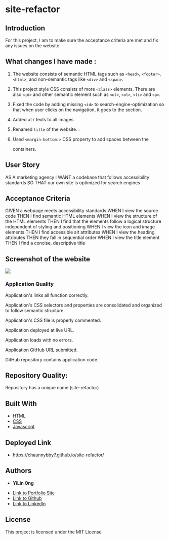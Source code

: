 # site-refactor

## Introduction
For this project, I am to make sure the acceptance criteria are met and fix any issues on the website.

## What changes I have made :

1) The website consists of semantic HTML tags such as `<head>`, `<footer>`, `<html>`, and non-semantic tags like `<div>` and `<span>`.

2) This project style CSS consists of more `<class>` elements. There are also `<id>` and other semantic element such as `<ul>`, `<ol>`, `<li>` and `<p>`.
3) Fixed the code by adding missing `<id>` to search-engine-optimization so that when user clicks on the navigation, it goes to the section.

4) Added `alt` texts to all images. 

5) Renamed `title` of the website. 
.
6) Used `<margin-bottom:>` CSS property to add spaces between the <div> containers. 

## User Story 

AS A marketing agency
I WANT a codebase that follows accessibility standards
SO THAT our own site is optimized for search engines

## Acceptance Criteria 

GIVEN a webpage meets accessibility standards
WHEN I view the source code
THEN I find semantic HTML elements
WHEN I view the structure of the HTML elements
THEN I find that the elements follow a logical structure independent of styling and positioning
WHEN I view the icon and image elements
THEN I find accessible alt attributes
WHEN I view the heading attributes
THEN they fall in sequential order
WHEN I view the title element
THEN I find a concise, descriptive title

## Screenshot of the website

![](https://media.giphy.com/media/5IZK3Cfm5j4HhXJx22/giphy.gif)

### Application Quality

Application's links all function correctly.


Application's CSS selectors and properties are consolidated and organized to follow semantic structure.


Application's CSS file is properly commented.


Application deployed at live URL.


Application loads with no errors.


Application GitHub URL submitted.


GitHub repository contains application code.



## Repository Quality: 

Repository has a unique name (site-refactor)



## Built With

* [HTML](https://developer.mozilla.org/en-US/docs/Web/HTML)
* [CSS](https://developer.mozilla.org/en-US/docs/Web/CSS)
* [Javascript](https://developer.mozilla.org/en-US/docs/Web/JavaScript)

## Deployed Link

* https://chaunnybby7.github.io/site-refactor/


## Authors

* **YiLin Ong** 

- [Link to Portfolio Site](https://chaunnybby7.github.io/site-refactor/)
- [Link to Github](https://github.com/chaunnybby7)
- [Link to LinkedIn](https://www.linkedin.com/in/chauntelleong)

## License

This project is licensed under the MIT License 


